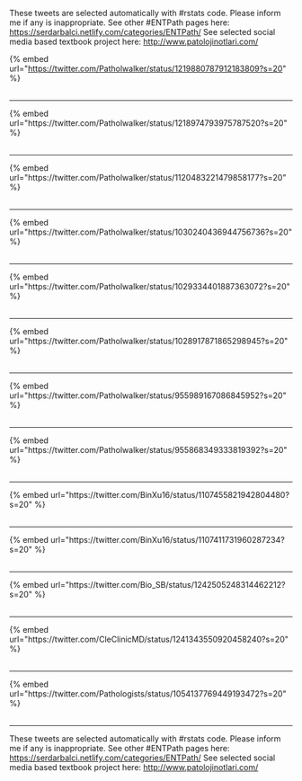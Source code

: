 

These tweets are selected automatically with #rstats code. Please inform me if any is inappropriate.
See other #ENTPath pages here: https://serdarbalci.netlify.com/categories/ENTPath/ 
See selected social media based textbook project here: http://www.patolojinotlari.com/

{% embed url="https://twitter.com/Patholwalker/status/1219880787912183809?s=20" %}<br>
<br>
<hr>
{% embed url="https://twitter.com/Patholwalker/status/1218974793975787520?s=20" %}<br>
<br>
<hr>
{% embed url="https://twitter.com/Patholwalker/status/1120483221479858177?s=20" %}<br>
<br>
<hr>
{% embed url="https://twitter.com/Patholwalker/status/1030240436944756736?s=20" %}<br>
<br>
<hr>
{% embed url="https://twitter.com/Patholwalker/status/1029334401887363072?s=20" %}<br>
<br>
<hr>
{% embed url="https://twitter.com/Patholwalker/status/1028917871865298945?s=20" %}<br>
<br>
<hr>
{% embed url="https://twitter.com/Patholwalker/status/955989167086845952?s=20" %}<br>
<br>
<hr>
{% embed url="https://twitter.com/Patholwalker/status/955868349333819392?s=20" %}<br>
<br>
<hr>
{% embed url="https://twitter.com/BinXu16/status/1107455821942804480?s=20" %}<br>
<br>
<hr>
{% embed url="https://twitter.com/BinXu16/status/1107411731960287234?s=20" %}<br>
<br>
<hr>
{% embed url="https://twitter.com/Bio_SB/status/1242505248314462212?s=20" %}<br>
<br>
<hr>
{% embed url="https://twitter.com/CleClinicMD/status/1241343550920458240?s=20" %}<br>
<br>
<hr>
{% embed url="https://twitter.com/Pathologists/status/1054137769449193472?s=20" %}<br>
<br>
<hr>


These tweets are selected automatically with #rstats code. Please inform me if any is inappropriate.
See other #ENTPath pages here: https://serdarbalci.netlify.com/categories/ENTPath/ 
See selected social media based textbook project here: http://www.patolojinotlari.com/
